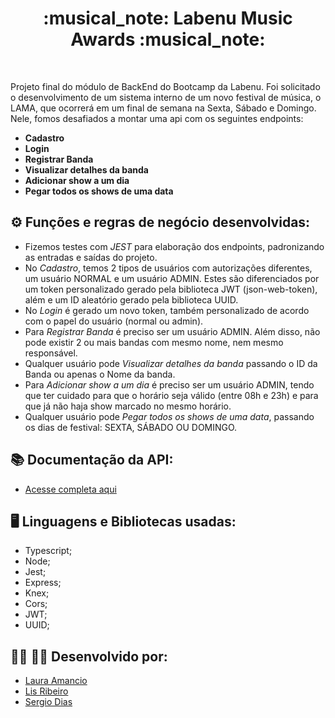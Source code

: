 <h1 align="center">:musical_note: Labenu Music Awards :musical_note:</h1>

<br>

Projeto final do módulo de BackEnd do Bootcamp da Labenu.
Foi solicitado o desenvolvimento de um sistema interno de um novo festival de música, o LAMA, que ocorrerá em um final de semana na Sexta, Sábado e Domingo. Nele, fomos desafiados a montar uma api com os seguintes endpoints:

- **Cadastro**
- **Login**
- **Registrar Banda**
- **Visualizar detalhes da banda**
- **Adicionar show a um dia**
- **Pegar todos os shows de uma data**

## ⚙️ Funções e regras de negócio desenvolvidas:

- Fizemos testes com *JEST* para elaboração dos endpoints, padronizando as entradas e saídas do projeto.
- No *Cadastro*, temos 2 tipos de usuários com autorizações diferentes, um usuário NORMAL e um usuário ADMIN. Estes são diferenciados por um token personalizado gerado pela biblioteca JWT (json-web-token), além e um ID aleatório gerado pela biblioteca UUID.
- No *Login* é gerado um novo token, também personalizado de acordo com o papel do usuário (normal ou admin).
- Para *Registrar Banda* é preciso ser um usuário ADMIN. Além disso, não pode existir 2 ou mais bandas com mesmo nome, nem mesmo responsável.
- Qualquer usuário pode *Visualizar detalhes da banda* passando o ID da Banda ou apenas o Nome da banda.
- Para *Adicionar show a um dia* é preciso ser um usuário ADMIN, tendo que ter cuidado para que o horário seja válido (entre 08h e 23h) e para que já não haja show marcado no mesmo horário.
- Qualquer usuário pode *Pegar todos os shows de uma data*, passando os dias de festival: SEXTA, SÁBADO OU DOMINGO.

## :books: Documentação da API:
- [Acesse completa aqui](https://documenter.getpostman.com/view/20352183/UzQvsQfU)

## :desktop_computer: Linguagens e Bibliotecas usadas:
- Typescript;
- Node;
- Jest;
- Express;
- Knex;
- Cors;
- JWT;
- UUID;

## :woman_technologist: :technologist: Desenvolvido por:
- [Laura Amancio](https://github.com/lauraamancio)
- [Lis Ribeiro](https://github.com/lisfribeiro)
- [Sergio Dias](https://github.com/Sergiopdias)
